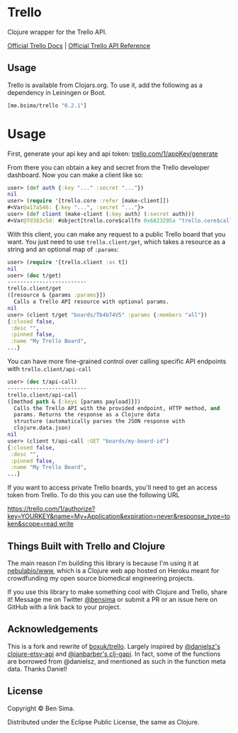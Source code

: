# Trello

Clojure wrapper for the Trello API.

[Official Trello Docs](https://trello.com/docs/index.html) | [Official Trello API Reference](https://trello.com/docs/api/index.html)

## Usage

Trello is available from Clojars.org. To use it, add the following as a dependency in Leiningen or Boot.

```clojure
[me.bsima/trello "0.2.1"]
```

# Usage

First, generate your api key and api token: [trello.com/1/appKey/generate](https://trello.com/1/appKey/generate)

From there you can obtain a key and secret from the Trello developer dashboard. Now you can make a client like so:

```clojure
user> (def auth {:key "..." :secret "..."})
nil
user> (require '[trello.core :refer [make-client]])
#<Var@a17a546: {:key "...", :secret "..."}>
user> (def client (make-client (:key auth) (:secret auth)))
#<Var@7d383c5d: #object[trello.core$callfn 0x6823295a "trello.core$callfn@6823295a"]>
```

With this client, you can make any request to a public Trello board that you want. You just need to use `trello.client/get`, which takes a resource as a string and an optional map of `:params`:

```clojure
user> (require '[trello.client :as t])
nil
user> (doc t/get)
-------------------------
trello.client/get
([resource & {params :params}])
  Calls a Trello API resource with optional params.
nil
user> (client t/get "boards/Tb4b74V5" :params {:members "all"})
{:closed false,
 :desc "",
 :pinned false,
 :name "My Trello Board",
...}

```

You can have more fine-grained control over calling specific API endpoints with `trello.client/api-call`

```clojure
user> (doc t/api-call)
-------------------------
trello.client/api-call
([method path & {:keys [params payload]}])
  Calls the Trello API with the provided endpoint, HTTP method, and
  params. Returns the response as a Clojure data
  structure (automatically parses the JSON response with
  clojure.data.json)
nil
user> (client t/api-call :GET "boards/my-board-id")
{:closed false,
 :desc "",
 :pinned false,
 :name "My Trello Board",
...}

```

If you want to access private Trello boards, you'll need to get an access token from Trello. To do this you can use the following URL

https://trello.com/1/authorize?key=YOURKEY&name=My+Application&expiration=never&response_type=token&scope=read,write

## Things Built with Trello and Clojure

The main reason I'm building this library is because I'm using it at [nebulabio/www](https://github.com/nebulabio/www), which is a Clojure web app hosted on Heroku meant for crowdfunding my open source biomedical engineering projects.

If you use this library to make something cool with Clojure and Trello, share it! Message me on Twitter [@bensima](https://twitter.com/bensima) or submit a PR or an issue here on GitHub with a link back to your project.

## Acknowledgements

This is a fork and rewrite of [boxuk/trello](https://github.com/boxuk/trello). Largely inspired by [@danielsz's clojure-etsy-api](https://github.com/danielsz/etsy-clojure-api) and [@ianbarber's clj-gapi](https://github.com/ianbarber/clj-gapi). In fact, some of the functions are borrowed from @danielsz, and mentioned as such in the function meta data. Thanks Daniel!

## License

Copyright &copy; Ben Sima.

Distributed under the Eclipse Public License, the same as Clojure.
